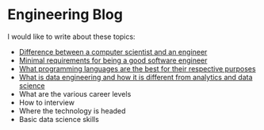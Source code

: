 # Engineering Blog

I would like to write about these topics:

- [Difference between a computer scientist and an engineer](./cs-vs-eng.md)
- [Minimal requirements for being a good software engineer](./minimal-requirements-for-a-good-software-engineer.md)
- [What programming languages are the best for their respective purposes](programming-languages.md)
- [What is data engineering and how it is different from analytics and data science](data-engineering.md)
- What are the various career levels
- How to interview
- Where the technology is headed
- Basic data science skills
